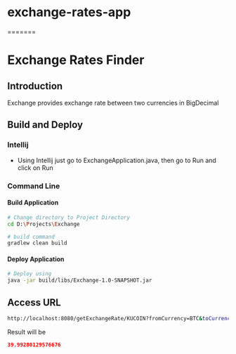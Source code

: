 # exchange-rates-app
=======
# Exchange Rates Finder

## Introduction

Exchange provides exchange rate between two currencies in BigDecimal

## Build and Deploy

### Intellij

* Using Intellij just go to ExchangeApplication.java, then go to Run and click on Run 

### Command Line

#### Build Application
```sh
# Change directory to Project Directory
cd D:\Projects\Exchange

# build command
gradlew clean build
```

#### Deploy Application

```sh
# Deploy using
java -jar build/libs/Exchange-1.0-SNAPSHOT.jar
```

## Access URL

```sh
http://localhost:8080/getExchangeRate/KUCOIN?fromCurrency=BTC&toCurrency=ETH&format=json
```
Result will be
```json
39.99280129576676
```